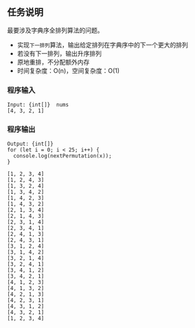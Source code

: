 ## 任务说明
最要涉及字典序全排列算法的问题。  
* 实现`下一排列`算法，输出给定排列在字典序中的下一个更大的排列
* 若没有下一排列，输出升序排列
* 原地重排，不分配额外内存
* 时间复杂度：O(n)，空间复杂度：O(1)

### 程序输入
```
Input: {int[]}  nums
[4, 3, 2, 1]
```

### 程序输出
```
Output: {int[]}
for (let i = 0; i < 25; i++) {
  console.log(nextPermutation(x));
}

[1, 2, 3, 4]
[1, 2, 4, 3]
[1, 3, 2, 4]
[1, 3, 4, 2]
[1, 4, 2, 3]
[1, 4, 3, 2]
[2, 1, 3, 4]
[2, 1, 4, 3]
[2, 3, 1, 4]
[2, 3, 4, 1]
[2, 4, 1, 3]
[2, 4, 3, 1]
[3, 1, 2, 4]
[3, 1, 4, 2]
[3, 2, 1, 4]
[3, 2, 4, 1]
[3, 4, 1, 2]
[3, 4, 2, 1]
[4, 1, 2, 3]
[4, 1, 3, 2]
[4, 2, 1, 3]
[4, 2, 3, 1]
[4, 3, 1, 2]
[4, 3, 2, 1]
[1, 2, 3, 4]
```
